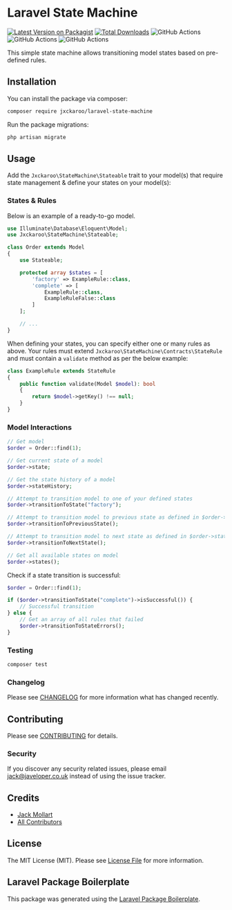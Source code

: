 # Laravel State Machine

[![Latest Version on Packagist](https://img.shields.io/packagist/v/jxckaroo/state-machine.svg?style=flat-square)](https://packagist.org/packages/jxckaroo/state-machine)
[![Total Downloads](https://img.shields.io/packagist/dt/jxckaroo/state-machine.svg?style=flat-square)](https://packagist.org/packages/jxckaroo/state-machine)
![GitHub Actions](https://github.com/Jxckaroo/laravel-state-machine/actions/workflows/php-cs-fixer.yml/badge.svg)
![GitHub Actions](https://github.com/Jxckaroo/laravel-state-machine/actions/workflows/psalm.yml/badge.svg)
![GitHub Actions](https://github.com/Jxckaroo/laravel-state-machine/actions/workflows/run-tests.yml/badge.svg)

This simple state machine allows transitioning model states based on pre-defined rules.

## Installation

You can install the package via composer:

```bash
composer require jxckaroo/laravel-state-machine
```

Run the package migrations:

```bash
php artisan migrate
```

## Usage

Add the `Jxckaroo\StateMachine\Stateable` trait to your model(s) that require state management & define your states on your model(s):

### States & Rules

Below is an example of a ready-to-go model.

```php
use Illuminate\Database\Eloquent\Model;
use Jxckaroo\StateMachine\Stateable;

class Order extends Model
{
    use Stateable;

    protected array $states = [
        'factory' => ExampleRule::class,
        'complete' => [
            ExampleRule::class,
            ExampleRuleFalse::class
        ]
    ];

    // ...
}
```

When defining your states, you can specify either one or many rules as above. Your rules must extend `Jxckaroo\StateMachine\Contracts\StateRule` and must contain a `validate` method as per the below example:

```php
class ExampleRule extends StateRule
{
    public function validate(Model $model): bool
    {
        return $model->getKey() !== null;
    }
}

```

### Model Interactions

```php
// Get model
$order = Order::find(1);

// Get current state of a model
$order->state;

// Get the state history of a model
$order->stateHistory;

// Attempt to transition model to one of your defined states
$order->transitionToState("factory");

// Attempt to transition model to previous state as defined in $order->states
$order->transitionToPreviousState();

// Attempt to transition model to next state as defined in $order->states
$order->transitionToNextState();

// Get all available states on model
$order->states();
```

Check if a state transition is successful:

```php
$order = Order::find(1);

if ($order->transitionToState("complete")->isSuccessful()) {
    // Successful transition
} else {
    // Get an array of all rules that failed
    $order->transitionToStateErrors();
}
```

### Testing

```bash
composer test
```

### Changelog

Please see [CHANGELOG](CHANGELOG.md) for more information what has changed recently.

## Contributing

Please see [CONTRIBUTING](CONTRIBUTING.md) for details.

### Security

If you discover any security related issues, please email jack@javeloper.co.uk instead of using the issue tracker.

## Credits

- [Jack Mollart](https://github.com/jxckaroo)
- [All Contributors](../../contributors)

## License

The MIT License (MIT). Please see [License File](LICENSE.md) for more information.

## Laravel Package Boilerplate

This package was generated using the [Laravel Package Boilerplate](https://laravelpackageboilerplate.com).
